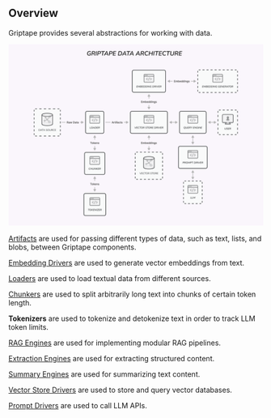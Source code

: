 ## Overview

Griptape provides several abstractions for working with data.

![Data Architecture](../../assets/img/data-architecture.png)

[Artifacts](./artifacts.md) are used for passing different types of data, such as text, lists, and blobs, between Griptape components.

[Embedding Drivers](../drivers/embedding-drivers.md) are used to generate vector embeddings from text.

[Loaders](./loaders.md) are used to load textual data from different sources.

[Chunkers](./chunkers.md) are used to split arbitrarily long text into chunks of certain token length.

**Tokenizers** are used to tokenize and detokenize text in order to track LLM token limits.

[RAG Engines](../engines/rag-engines.md) are used for implementing modular RAG pipelines.

[Extraction Engines](../engines/extraction-engines.md) are used for extracting structured content.

[Summary Engines](../engines/summary-engines.md) are used for summarizing text content.

[Vector Store Drivers](../drivers/vector-store-drivers.md) are used to store and query vector databases.

[Prompt Drivers](../drivers/prompt-drivers.md) are used to call LLM APIs.
